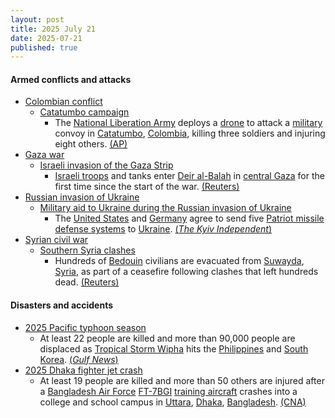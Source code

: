 ```yaml
---
layout: post
title: 2025 July 21
date: 2025-07-21
published: true
---
```



#### Armed conflicts and attacks

* [Colombian conflict](https://en.wikipedia.org/wiki/Colombian_conflict "Colombian conflict")
  * [Catatumbo campaign](https://en.wikipedia.org/wiki/Catatumbo_campaign "Catatumbo campaign")
    * The [National Liberation Army](https://en.wikipedia.org/wiki/National_Liberation_Army_%28Colombia%29 "National Liberation Army (Colombia)") deploys a [drone](https://en.wikipedia.org/wiki/Drone_warfare "Drone warfare") to attack a [military](https://en.wikipedia.org/wiki/Military_Forces_of_Colombia "Military Forces of Colombia") convoy in [Catatumbo](https://en.wikipedia.org/wiki/Catatumbo_region "Catatumbo region"), [Colombia](https://en.wikipedia.org/wiki/Colombia "Colombia"), killing three soldiers and injuring eight others. [(AP)](https://apnews.com/article/colombia-drone-attack-eln-catatumbo-61768f71290d2604a2d123d017cb18b4)
* [Gaza war](https://en.wikipedia.org/wiki/Gaza_war "Gaza war")
  * [Israeli invasion of the Gaza Strip](https://en.wikipedia.org/wiki/Israeli_invasion_of_the_Gaza_Strip "Israeli invasion of the Gaza Strip")
    * [Israeli troops](https://en.wikipedia.org/wiki/Israeli_Ground_Forces "Israeli Ground Forces") and tanks enter [Deir al-Balah](https://en.wikipedia.org/wiki/Deir_al-Balah "Deir al-Balah") in [central Gaza](https://en.wikipedia.org/wiki/Deir_al-Balah_Governorate "Deir al-Balah Governorate") for the first time since the start of the war. [(Reuters)](https://www.reuters.com/world/middle-east/israel-sends-tanks-into-gazas-deir-al-balah-raising-concerns-among-hostage-2025-07-21/)
* [Russian invasion of Ukraine](https://en.wikipedia.org/wiki/Russian_invasion_of_Ukraine "Russian invasion of Ukraine")
  * [Military aid to Ukraine during the Russian invasion of Ukraine](https://en.wikipedia.org/wiki/Military_aid_to_Ukraine_during_the_Russo-Ukrainian_War "Military aid to Ukraine during the Russo-Ukrainian War")
    * The [United States](https://en.wikipedia.org/wiki/United_States "United States") and [Germany](https://en.wikipedia.org/wiki/Germany "Germany") agree to send five [Patriot missile defense systems](https://en.wikipedia.org/wiki/MIM-104_Patriot "MIM-104 Patriot") to [Ukraine](https://en.wikipedia.org/wiki/Ukraine "Ukraine"). [(*The Kyiv Independent*)](https://kyivindependent.com/us-germany-agree-to-deliver-5-patriot-systems-to-ukraine/)
* [Syrian civil war](https://en.wikipedia.org/wiki/Syrian_civil_war "Syrian civil war")
  * [Southern Syria clashes](https://en.wikipedia.org/wiki/Southern_Syria_clashes_%28July_2025%E2%80%93present%29 "Southern Syria clashes (July 2025–present)")
    * Hundreds of [Bedouin](https://en.wikipedia.org/wiki/Bedouin "Bedouin") civilians are evacuated from [Suwayda](https://en.wikipedia.org/wiki/Suwayda "Suwayda"), [Syria](https://en.wikipedia.org/wiki/Syria "Syria"), as part of a ceasefire following clashes that left hundreds dead. [(Reuters)](https://www.reuters.com/world/middle-east/bedouin-civilians-evacuate-syrias-sweida-tense-truce-holds-2025-07-21/)

#### Disasters and accidents

* [2025 Pacific typhoon season](https://en.wikipedia.org/wiki/2025_Pacific_typhoon_season "2025 Pacific typhoon season")
  * At least 22 people are killed and more than 90,000 people are displaced as [Tropical Storm Wipha](https://en.wikipedia.org/wiki/Tropical_Storm_Wipha_%282025%29 "Tropical Storm Wipha (2025)") hits the [Philippines](https://en.wikipedia.org/wiki/Philippines "Philippines") and [South Korea](https://en.wikipedia.org/wiki/South_Korea "South Korea"). [(*Gulf News*)](https://gulfnews.com/world/asia/400-flights-affected-22-killed-as-typhoon-wipha-batters-china-south-korea-vietnam-philippines-1.500205234)
* [2025 Dhaka fighter jet crash](https://en.wikipedia.org/wiki/2025_Dhaka_fighter_jet_crash "2025 Dhaka fighter jet crash")
  * At least 19 people are killed and more than 50 others are injured after a [Bangladesh Air Force](https://en.wikipedia.org/wiki/Bangladesh_Air_Force "Bangladesh Air Force") [FT-7BGI](https://en.wikipedia.org/wiki/List_of_Chengdu_J-7_variants#F-7BGI "List of Chengdu J-7 variants") [training aircraft](https://en.wikipedia.org/wiki/Training_aircraft "Training aircraft") crashes into a college and school campus in [Uttara](https://en.wikipedia.org/wiki/Uttara_%28neighbourhood%29 "Uttara (neighbourhood)"), [Dhaka](https://en.wikipedia.org/wiki/Dhaka "Dhaka"), [Bangladesh](https://en.wikipedia.org/wiki/Bangladesh "Bangladesh"). [(CNA)](https://www.channelnewsasia.com/asia/bangladesh-air-force-plane-crash-college-campus-people-killed-5249621)
